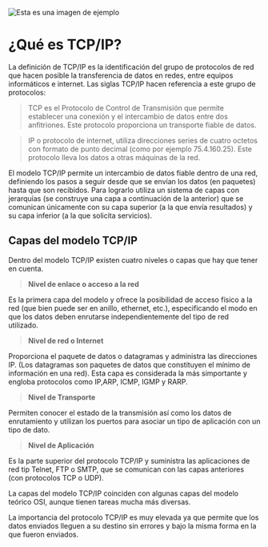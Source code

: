 ![Esta es una imagen de ejemplo](https://interpolados.files.wordpress.com/2017/03/16.png)

# ¿Qué es TCP/IP?

La definición de TCP/IP es la identificación del grupo de protocolos de red que hacen posible la transferencia de datos en redes, entre equipos informáticos e internet. Las siglas TCP/IP hacen referencia a este grupo de protocolos:

> TCP es el Protocolo de Control de Transmisión que permite establecer una conexión y el intercambio de datos entre dos anfitriones. Este protocolo proporciona un transporte 
fiable de datos.

> IP o protocolo de internet, utiliza direcciones series de cuatro octetos con formato de punto decimal (como por ejemplo 75.4.160.25). Este protocolo lleva los datos a otras máquinas de la red.

El modelo TCP/IP permite un intercambio de datos fiable dentro de una red, definiendo los pasos a seguir desde que se envían los datos (en paquetes) hasta que son recibidos. Para lograrlo utiliza un sistema de capas con jerarquías (se construye una capa a continuación de la anterior) que se comunican únicamente con su capa superior (a la que envía resultados) y su capa inferior (a la que solicita servicios).

## Capas del modelo TCP/IP
Dentro del modelo TCP/IP existen cuatro niveles o capas que hay que tener en cuenta.

> **Nivel de enlace o acceso a la red** 

Es la primera capa del modelo y ofrece la posibilidad de acceso físico a la red (que bien puede ser en anillo, ethernet, etc.), especificando el modo en que los datos deben enrutarse independientemente del tipo de red utilizado.

> **Nivel de red o Internet** 

Proporciona el paquete de datos o datagramas y administra las direcciones IP. (Los datagramas son paquetes de datos que constituyen el mínimo de información en una red). Esta capa es considerada la más simportante y engloba protocolos como IP,ARP, ICMP, IGMP y RARP.

> **Nivel de Transporte** 

Permiten conocer el estado de la transmisión así como los datos de enrutamiento y utilizan los puertos para asociar un tipo de aplicación con un tipo de dato.

> **Nivel de Aplicación**

 Es la parte superior del protocolo TCP/IP y suministra las aplicaciones de red tip Telnet, FTP o SMTP, que se comunican con las capas anteriores (con protocolos TCP o UDP).

 La capas del modelo TCP/IP coinciden con algunas capas del modelo teórico OSI, aunque tienen tareas mucha más diversas.

La importancia del protocolo TCP/IP es muy elevada ya que permite que los datos enviados lleguen a su destino sin errores y bajo la misma forma en la que fueron enviados.